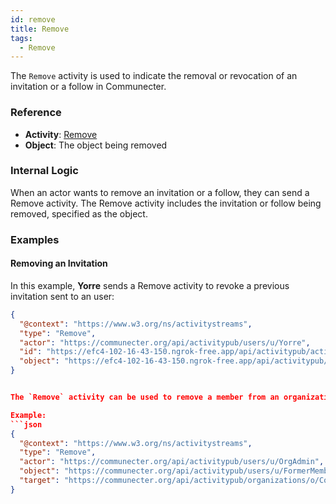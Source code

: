 ```yaml
---
id: remove
title: Remove
tags:
  - Remove
---
```


The `Remove` activity is used to indicate the removal or revocation of an invitation or a follow in Communecter.

### Reference

- **Activity**: [Remove](https://www.w3.org/TR/activitypub/#remove-activity-inbox)
- **Object**: The object being removed

### Internal Logic

When an actor wants to remove an invitation or a follow, they can send a Remove activity. The Remove activity includes the invitation or follow being removed, specified as the object.

### Examples

#### Removing an Invitation

In this example, **Yorre** sends a Remove activity to revoke a previous invitation sent to  an user:

```json
{
  "@context": "https://www.w3.org/ns/activitystreams",
  "type": "Remove",
  "actor": "https://communecter.org/api/activitypub/users/u/Yorre",
  "id": "https://efc4-102-16-43-150.ngrok-free.app/api/activitypub/activity/id/649d3b54b3a53",
  "object": "https://efc4-102-16-43-150.ngrok-free.app/api/activitypub/activity/id/649d39d47e6c3"
}


The `Remove` activity can be used to remove a member from an organization:

Example:
```json
{
  "@context": "https://www.w3.org/ns/activitystreams",
  "type": "Remove",
  "actor": "https://communecter.org/api/activitypub/users/u/OrgAdmin",
  "object": "https://communecter.org/api/activitypub/users/u/FormerMember",
  "target": "https://communecter.org/api/activitypub/organizations/o/CommunityGroup"
}
```